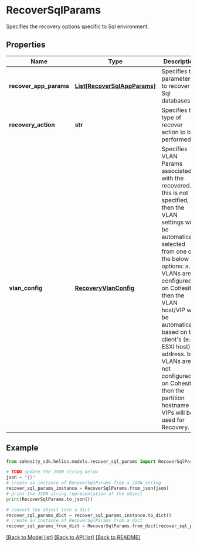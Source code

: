 # RecoverSqlParams

Specifies the recovery options specific to Sql environment.

## Properties

Name | Type | Description | Notes
------------ | ------------- | ------------- | -------------
**recover_app_params** | [**List[RecoverSqlAppParams]**](RecoverSqlAppParams.md) | Specifies the parameters to recover Sql databases. | [optional] 
**recovery_action** | **str** | Specifies the type of recover action to be performed. | 
**vlan_config** | [**RecoveryVlanConfig**](RecoveryVlanConfig.md) | Specifies VLAN Params associated with the recovered. If this is not specified, then the VLAN settings will be automatically selected from one of the below options: a. If VLANs are configured on Cohesity, then the VLAN host/VIP will be automatically based on the client&#39;s (e.g. ESXI host) IP address. b. If VLANs are not configured on Cohesity, then the partition hostname or VIPs will be used for Recovery. | [optional] 

## Example

```python
from cohesity_sdk.helios.models.recover_sql_params import RecoverSqlParams

# TODO update the JSON string below
json = "{}"
# create an instance of RecoverSqlParams from a JSON string
recover_sql_params_instance = RecoverSqlParams.from_json(json)
# print the JSON string representation of the object
print(RecoverSqlParams.to_json())

# convert the object into a dict
recover_sql_params_dict = recover_sql_params_instance.to_dict()
# create an instance of RecoverSqlParams from a dict
recover_sql_params_from_dict = RecoverSqlParams.from_dict(recover_sql_params_dict)
```
[[Back to Model list]](../README.md#documentation-for-models) [[Back to API list]](../README.md#documentation-for-api-endpoints) [[Back to README]](../README.md)


